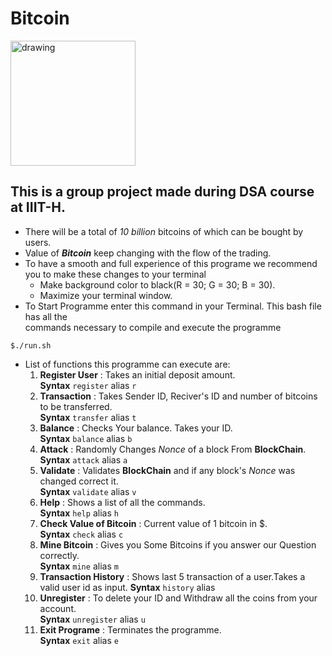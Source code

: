 # Bitcoin
<img src="https://github.com/rishabh770/Bitcoin/blob/master/iiit-coin.jpg" alt="drawing" width="200px;">  

## This is a group project made during DSA course at IIIT-H.  
- There will be a total of *10 billion* bitcoins of which can be bought by users.   
- Value of ***Bitcoin*** keep changing with the flow of the trading.  
- To have a smooth and full experience of this programe we recommend you to make these changes to your terminal 
    - Make background color to black(R = 30; G = 30; B = 30).
    - Maximize your terminal window. 
- To Start Programme enter this command in your Terminal. This bash file has all the  
commands necessary to compile and execute the programme   

~~~
$./run.sh 
~~~
- List of functions this programme can execute are: 
    1. **Register User** : Takes an initial deposit amount.  
        **Syntax** `register` alias `r`
    2. **Transaction** : Takes Sender ID, Reciver's ID and number of bitcoins to be transferred.   
        **Syntax** `transfer` alias `t`
    3.  **Balance** : Checks Your balance. Takes your ID.  
        **Syntax** `balance` alias `b`
    4. **Attack** : Randomly Changes *Nonce* of a block From **BlockChain**.    
        **Syntax** `attack` alias `a`
    5. **Validate** : Validates **BlockChain** and if any block's *Nonce* was changed correct it.  
        **Syntax** `validate` alias `v`
    6. **Help** : Shows a list of all the commands.  
        **Syntax** `help` alias `h`
    7. **Check Value of Bitcoin** : Current value of 1 bitcoin in $.  
        **Syntax**  `check` alias `c`
    8. **Mine Bitcoin** : Gives you Some Bitcoins if you answer our Question correctly.  
        **Syntax** `mine` alias `m` 
    9. **Transaction History** : Shows last 5 transaction of a user.Takes a valid user id as input.
        **Syntax** `history` alias  
    10. **Unregister** : To delete your ID and Withdraw all the coins from your account.  
        **Syntax** `unregister` alias `u`
    11. **Exit Programe** : Terminates the programme.  
        **Syntax** `exit` alias `e`


